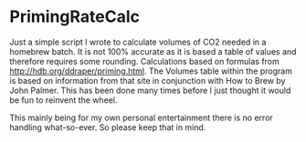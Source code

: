 PrimingRateCalc
===============

Just a simple script I wrote to calculate volumes of CO2 needed in a homebrew batch. It is not 100%
accurate as it is based a table of values and therefore requires some rounding. Calculations based
on formulas from http://hdb.org/ddraper/priming.html. The Volumes table within the program is based
on information from that site in conjunction with How to Brew by John Palmer. This has been done
many times before I just thought it would be fun to reinvent the wheel.

This mainly being for my own personal entertainment there is no error handling what-so-ever. So please
keep that in mind.

